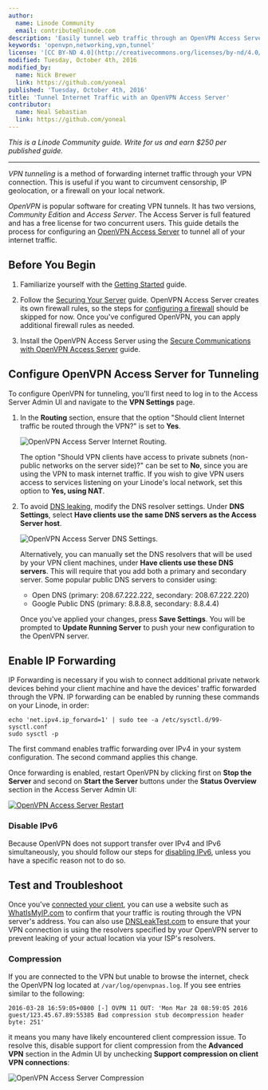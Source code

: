 ```yaml
---
author:
  name: Linode Community
  email: contribute@linode.com
description: 'Easily tunnel web traffic through an OpenVPN Access Server'
keywords: 'openvpn,networking,vpn,tunnel'
license: '[CC BY-ND 4.0](http://creativecommons.org/licenses/by-nd/4.0/)'
modified: Tuesday, October 4th, 2016
modified_by:
  name: Nick Brewer
  link: https://github.com/yoneal
published: 'Tuesday, October 4th, 2016'
title: 'Tunnel Internet Traffic with an OpenVPN Access Server'
contributor:
  name: Neal Sebastian
  link: https://github.com/yoneal
---
```


*This is a Linode Community guide. Write for us and earn $250 per published guide.*

<hr>

*VPN tunneling* is a method of forwarding internet traffic through your VPN connection. This is useful if you want to circumvent censorship, IP geolocation, or a firewall on your local network.

*OpenVPN* is popular software for creating VPN tunnels. It has two versions, *Community Edition* and *Access Server*. The Access Server is full featured and has a free license for two concurrent users. This guide details the process for configuring an [OpenVPN Access Server](https://openvpn.net/index.php/access-server/overview.html) to tunnel all of your internet traffic.

## Before You Begin

1. Familiarize yourself with the [Getting Started](/docs/getting-started) guide.

2. Follow the [Securing Your Server](/docs/security/securing-your-server) guide.  OpenVPN Access Server creates its own firewall rules, so the steps for [configuring a firewall](/docs/security/securing-your-server#configure-a-firewall) should be skipped for now. Once you've configured OpenVPN, you can apply additional firewall rules as needed.  

3. Install the OpenVPN Access Server using the [Secure Communications with OpenVPN Access Server](/docs/networking/vpn/openvpn-access-server) guide.

## Configure OpenVPN Access Server for Tunneling

To configure OpenVPN for tunneling, you'll first need to log in to the Access Server Admin UI and navigate to the **VPN Settings** page.

1. In the **Routing** section, ensure that the option "Should client Internet traffic be routed through the VPN?" is set to **Yes**.

    ![OpenVPN Access Server Internet Routing.](/docs/assets/openvpn-access-server-routing.png)

    The option "Should VPN clients have access to private subnets (non-public networks on the server side)?" can be set to **No**, since you are using the VPN to mask internet traffic. If you wish to give VPN users access to services listening on your Linode's local network, set this option to **Yes, using NAT**.

2. To avoid [DNS leaking](https://www.dnsleaktest.com/what-is-a-dns-leak.html), modify the DNS resolver settings. Under **DNS Settings**, select **Have clients use the same DNS servers as the Access Server host**.

    ![OpenVPN Access Server DNS Settings.](/docs/assets/openvpn-access-server-dns.png)

    Alternatively, you can manually set the DNS resolvers that will be used by your VPN client machines, under **Have clients use these DNS servers**. This will require that you add both a primary and secondary server. Some popular public DNS servers to consider using:

    * Open DNS (primary: 208.67.222.222, secondary: 208.67.222.220)
    * Google Public DNS (primary: 8.8.8.8, secondary: 8.8.4.4)

    Once you've applied your changes, press **Save Settings**. You will be prompted to **Update Running Server** to push your new configuration to the OpenVPN server.

## Enable IP Forwarding

IP Forwarding is necessary if you wish to connect additional private network devices behind your client machine and have the devices' traffic forwarded through the VPN. IP forwarding can be enabled by running these commands on your Linode, in order:

    echo 'net.ipv4.ip_forward=1' | sudo tee -a /etc/sysctl.d/99-sysctl.conf
    sudo sysctl -p

The first command enables traffic forwarding over IPv4 in your system configuration. The second command applies this change.

Once forwarding is enabled, restart OpenVPN by clicking first on **Stop the Server** and second on **Start the Server** buttons under the **Status Overview** section in the Access Server Admin UI:

[![OpenVPN Access Server Restart](/docs/assets/openvpn-access-server-restart-resize.png)](/docs/assets/openvpn-access-server-restart.png)

### Disable IPv6

Because OpenVPN does not support transfer over IPv4 and IPv6 simultaneously, you should follow our steps for [disabling IPv6](/docs/networking/vpn/set-up-a-hardened-openvpn-server#disable-ipv6), unless you have a specific reason not to do so.

## Test and Troubleshoot

Once you've [connected your client](/docs/networking/vpn/openvpn-access-server#client-software-installation), you can use a website such as [WhatIsMyIP.com](http://www.whatismyip.com/) to confirm that your traffic is routing through the VPN server's address. You can also use [DNSLeakTest.com](https://www.dnsleaktest.com/) to ensure that your VPN connection is using the resolvers specified by your OpenVPN server to prevent leaking of your actual location via your ISP's resolvers.

### Compression

If you are connected to the VPN but unable to browse the internet, check the OpenVPN log located at `/var/log/openvpnas.log`. If you see entries similar to the following:

	2016-03-28 16:59:05+0800 [-] OVPN 11 OUT: 'Mon Mar 28 08:59:05 2016 guest/123.45.67.89:55385 Bad compression stub decompression header byte: 251'

it means you many have likely encountered client compression issue. To resolve this, disable support for client compression from the **Advanced VPN** section in the Admin UI by unchecking **Support compression on client VPN connections**:

![OpenVPN Access Server Compression](/docs/assets/openvpn-access-compression.png)

